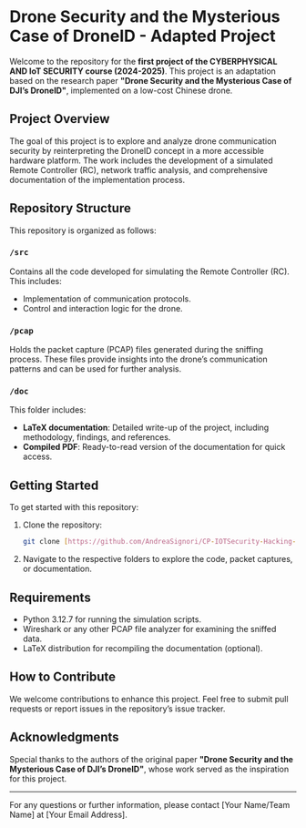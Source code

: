# Drone Security and the Mysterious Case of DroneID - Adapted Project

Welcome to the repository for the **first project of the CYBERPHYSICAL AND IoT SECURITY course (2024-2025)**. This project is an adaptation based on the research paper **"Drone Security and the Mysterious Case of DJI’s DroneID"**, implemented on a low-cost Chinese drone.

## Project Overview
The goal of this project is to explore and analyze drone communication security by reinterpreting the DroneID concept in a more accessible hardware platform. The work includes the development of a simulated Remote Controller (RC), network traffic analysis, and comprehensive documentation of the implementation process.

## Repository Structure
This repository is organized as follows:

### `/src`
Contains all the code developed for simulating the Remote Controller (RC). This includes:
- Implementation of communication protocols.
- Control and interaction logic for the drone.

### `/pcap`
Holds the packet capture (PCAP) files generated during the sniffing process. These files provide insights into the drone’s communication patterns and can be used for further analysis.

### `/doc`
This folder includes:
- **LaTeX documentation**: Detailed write-up of the project, including methodology, findings, and references.
- **Compiled PDF**: Ready-to-read version of the documentation for quick access.

## Getting Started
To get started with this repository:
1. Clone the repository:  
   ```bash
   git clone [https://github.com/AndreaSignori/CP-IOTSecurity-Hacking-Chinese-Drone-for-Fun-and-30L/blob/main/README.md]
   ```
2. Navigate to the respective folders to explore the code, packet captures, or documentation.

## Requirements
- Python 3.12.7 for running the simulation scripts.
- Wireshark or any other PCAP file analyzer for examining the sniffed data.
- LaTeX distribution for recompiling the documentation (optional).

## How to Contribute
We welcome contributions to enhance this project. Feel free to submit pull requests or report issues in the repository’s issue tracker.

## Acknowledgments
Special thanks to the authors of the original paper **"Drone Security and the Mysterious Case of DJI’s DroneID"**, whose work served as the inspiration for this project.

---

For any questions or further information, please contact [Your Name/Team Name] at [Your Email Address].

